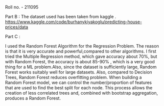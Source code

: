 Roll no. - 211095

Part B :
The dataset used has been taken from kaggle . 
https://www.kaggle.com/code/burhanykiyakoglu/predicting-house-prices/data

Part C :

I used the Random Forest Algorithm for the Regression Problem. The reason is that it is very accurate and powerful,compared to other algorithms. I first tried the Multiple Regression method, which gave accuracy about 70%, but with Random Forest, the accuracy is about 85-90% , which is a very good thing for a ML problem.Also, since the dataset is sufficiently large, Random Forest works suitably well for large datasets. Also, compared to Decision Trees, Random Forest reduces overfitting problem.
When building a Random Forest model, we can control the number/proportion of features that are used to find the best split for each node. This process allows the creation of less correlated trees and, combined with bootstrap aggregation, produces a Random Forest.
